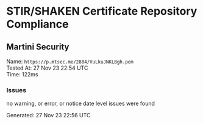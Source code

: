 # STIR/SHAKEN Certificate Repository Compliance

## Martini Security

Name: `https://p.mtsec.me/2884/VuLkuJNKLBgh.pem`\
Tested At: 27 Nov 23 22:54 UTC\
Time: 122ms

### Issues

no warning, or error, or notice date level issues were found

Generated: 27 Nov 23 22:56 UTC
